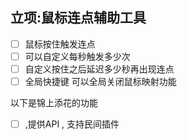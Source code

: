 ## 立项:鼠标连点辅助工具

- [ ] 鼠标按住触发连点
- [ ] 可以自定义每秒触发多少次
- [ ] 自定义按住之后延迟多少秒再出现连点
- [ ] 全局快捷键 可以全局关闭鼠标映射功能

以下是锦上添花的功能
- [ ] ,提供API , 支持民间插件
